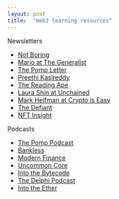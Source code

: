 ```yaml
---
layout: post
title:  "Web3 learning resources"
---
```


Newsletters
- [Not Boring](https://www.notboring.co/)
- [Mario at The Generalist](https://readthegeneralist.com)
- [The Pomp Letter](https://pomp.substack.com/)
- [Preethi Kasireddy](https://www.preethikasireddy.com/categories/blockchain)
- [The Reading Ape](https://thereadingape.substack.com/)
- [Laura Shin at Unchained](https://unchainedpodcast.com/)
- [Mark Helfman at Crypto is Easy](https://cryptoiseasy.substack.com/)
- [The Defiant](https://newsletter.thedefiant.io/)
- [NFT Insight](https://www.nft-insight.com/)

Podcasts
- [The Pomp Podcast](https://podcasts.google.com/feed/aHR0cHM6Ly9mZWVkcy5tZWdhcGhvbmUuZm0vb2ZmdGhlY2hhaW4)
- [Bankless](https://podcasts.google.com/feed/aHR0cDovL3BvZGNhc3QuYmFua2xlc3NocS5jb20vcnNz)
- [Modern Finance](https://podcasts.google.com/feed/aHR0cHM6Ly9mZWVkcy5tZWdhcGhvbmUuZm0vbW9maQ)
- [Uncommon Core](https://podcasts.google.com/feed/aHR0cHM6Ly9hbmNob3IuZm0vcy8yNTc4ZDVhMC9wb2RjYXN0L3Jzcw)
- [Into the Bytecode](https://podcasts.google.com/feed/aHR0cHM6Ly9mZWVkcy50cmFuc2lzdG9yLmZtL2ludG8tdGhlLWJ5dGVjb2Rl)
- [The Delphi Podcast](https://podcasts.google.com/feed/aHR0cHM6Ly9maWZ0eW9uZXBlcmNlbnQucG9kYmVhbi5jb20vZmVlZC54bWw)
- [Into the Ether](https://podcasts.google.com/feed/aHR0cHM6Ly9pbnRvdGhlZXRoZXIubGlic3luLmNvbS9yc3M)
